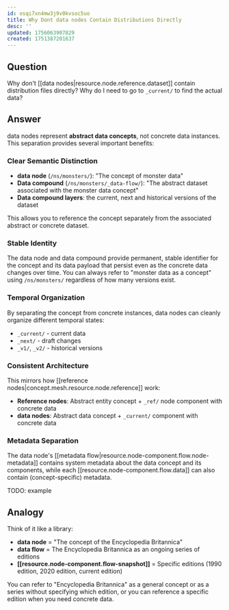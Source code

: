 ```yaml
---
id: osqi7xn4mw3j9v0kvsoc5uo
title: Why Dont data nodes Contain Distributions Directly
desc: ''
updated: 1756063907829
created: 1751387201637
---
```


## Question

Why don't [[data nodes|resource.node.reference.dataset]] contain distribution files directly? Why do I need to go to `_current/` to find the actual data?

## Answer

data nodes represent **abstract data concepts**, not concrete data instances. This separation provides several important benefits:

### Clear Semantic Distinction

- **data node** (`/ns/monsters/`): "The concept of monster data"
- **Data compound** (`/ns/monsters/_data-flow/`): "The abstract dataset associated with the monster data concept" 
- **Data compound layers**: the current, next and historical versions of the dataset

This allows you to reference the concept separately from the associated abstract or concrete dataset.

### Stable Identity

The data node and data compound provide permanent, stable identifier for the concept and its data payload that persist even as the concrete data changes over time. You can always refer to "monster data as a concept" using `/ns/monsters/` regardless of how many versions exist.

### Temporal Organization

By separating the concept from concrete instances, data nodes can cleanly organize different temporal states:
- `_current/` - current data
- `_next/` - draft changes  
- `_v1/`, `_v2/` - historical versions

### Consistent Architecture

This mirrors how [[reference nodes|concept.mesh.resource.node.reference]] work:
- **Reference nodes**: Abstract entity concept + `_ref/` node component with concrete data
- **data nodes**: Abstract data concept + `_current/` component with concrete data

### Metadata Separation

The data node's [[metadata flow|resource.node-component.flow.node-metadata]] contains system metadata about the data concept and its components, while each [[resource.node-component.flow.data]] can also contain (concept-specific) metadata.

TODO: example


## Analogy

Think of it like a library:
- **data node** = "The concept of the Encyclopedia Britannica"
- **data flow** = The Encyclopedia Britannica as an ongoing series of editions
- **[[resource.node-component.flow-snapshot]]** = Specific editions (1990 edition, 2020 edition, current edition)

You can refer to "Encyclopedia Britannica" as a general concept or as a series without specifying which edition, or you can reference a specific edition when you need concrete data.
